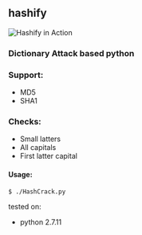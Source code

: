 ## hashify
![Hashify in Action](http://i.imgur.com/wTVF6Mo.png)
### Dictionary Attack based python  

### Support:
* MD5
* SHA1

### Checks:
* Small latters
* All capitals
* First latter capital

#### Usage:
```sh
$ ./HashCrack.py
```

tested on: 
* python 2.7.11
